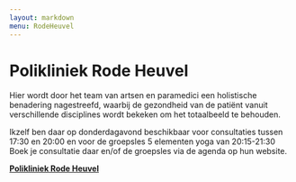 ```yaml
---
layout: markdown
menu: RodeHeuvel
---
```

# Polikliniek Rode Heuvel

Hier wordt door het team van artsen en paramedici een holistische benadering nagestreefd, 
waarbij de gezondheid van de patiënt vanuit verschillende disciplines wordt bekeken om het totaalbeeld te behouden.

Ikzelf ben daar op donderdagavond beschikbaar voor consultaties tussen 17:30 en 20:00 en voor de groepsles 5 elementen yoga van 20:15-21:30
Boek je consultatie daar en/of de groepsles via de agenda op hun website.

[**Polikliniek Rode Heuvel**](https://www.polikliniek-rodeheuvel.be)
